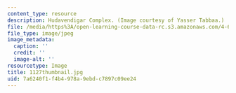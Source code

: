 ```yaml
---
content_type: resource
description: Hudavendigar Complex. (Image courtesy of Yasser Tabbaa.)
file: /media/https%3A/open-learning-course-data-rc.s3.amazonaws.com/4-614-religious-architecture-and-islamic-cultures-fall-2002/7a6240f1f4b4978a9ebdc7897c09ee24_1127thumbnail.jpg
file_type: image/jpeg
image_metadata:
  caption: ''
  credit: ''
  image-alt: ''
resourcetype: Image
title: 1127thumbnail.jpg
uid: 7a6240f1-f4b4-978a-9ebd-c7897c09ee24
---
```

